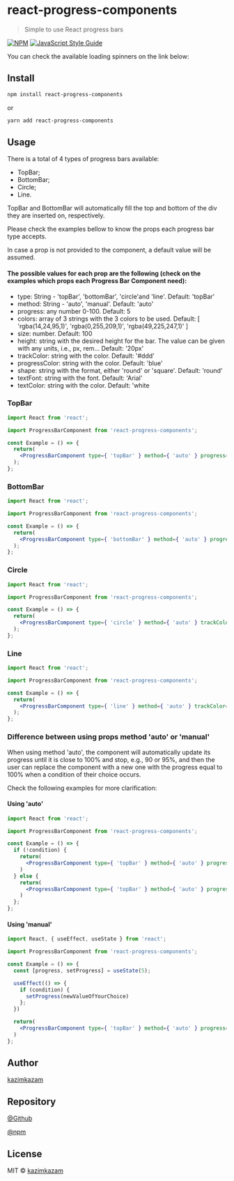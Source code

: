 # react-progress-components

> Simple to use React progress bars

[![NPM](https://img.shields.io/npm/v/react-progress-components.svg)](https://www.npmjs.com/package/react-progress-components) [![JavaScript Style Guide](https://img.shields.io/badge/code_style-standard-brightgreen.svg)](https://standardjs.com)

You can check the available loading spinners on the link below:



## Install

```bash
npm install react-progress-components
```

or 

```bash
yarn add react-progress-components
```

## Usage

There is a total of 4 types of progress bars available: 

- TopBar; 
- BottomBar;
- Circle;
- Line.

TopBar and BottomBar will automatically fill the top and bottom of the div they are inserted on, respectively.

Please check the examples bellow to know the props each progress bar type accepts.

In case a prop is not provided to the component, a default value will be assumed.

#### The possible values for each prop are the following (check on the examples which props each Progress Bar Component need):

- type: String - 'topBar', 'bottomBar', 'circle'and 'line'. Default: 'topBar'
- method: String - 'auto', 'manual'. Default: 'auto'
- progress: any number 0-100. Default: 5
- colors: array of 3 strings with the 3 colors to be used. Default: [ 'rgba(14,24,95,1)', 'rgba(0,255,209,1)', 'rgba(49,225,247,1)' ]
- size: number. Default: 100
- height: string with the desired height for the bar. The value can be given with any units, i.e., px, rem... Default: '20px'
- trackColor: string with the color. Default: '#ddd'
- progressColor: string with the color. Default: 'blue'
- shape: string with the format, either 'round' or 'square'. Default: 'round'
- textFont: string with the font. Default: 'Arial'
- textColor: string with the color. Default: 'white

### TopBar

```jsx
import React from 'react';

import ProgressBarComponent from 'react-progress-components';

const Example = () => {
  return(
    <ProgressBarComponent type={ 'topBar' } method={ 'auto' } progress={ 5 } colors={ ['blue', 'yellow', 'red'] } height={ '2rem' } />
  );
};
```

### BottomBar

```jsx
import React from 'react';

import ProgressBarComponent from 'react-progress-components';

const Example = () => {
  return(
    <ProgressBarComponent type={ 'bottomBar' } method={ 'auto' } progress={ 5 } colors={ ['blue', 'yellow', 'red'] } height={ '2rem' } />
  );
};
```

### Circle

```jsx
import React from 'react';

import ProgressBarComponent from 'react-progress-components';

const Example = () => {
  return(
    <ProgressBarComponent type={ 'circle' } method={ 'auto' } trackColor={ '#ddd' } progressColor={ '#00FFD1' } textFont={ 'Arial' } size={ 200 } progress={ 5 } />
  );
};
```

### Line

```jsx
import React from 'react';

import ProgressBarComponent from 'react-progress-components';

const Example = () => {
  return(
    <ProgressBarComponent type={ 'line' } method={ 'auto' } trackColor={ '#ddd' } shape={ 'round' } progressColor={ 'red' } textFont={ 'Arial' } textColor={ 'white' } size={ 500 } progress={ 5 } />
  );
};
```

### Difference between using props method 'auto' or 'manual'

When using method 'auto', the component will automatically update its progress until it is close to 100% and stop, e.g., 90 or 95%, and then the user can replace the component with a new one with the progress equal to 100% when a condition of their choice occurs.

Check the following examples for more clarification:


#### Using 'auto'

```jsx
import React from 'react';

import ProgressBarComponent from 'react-progress-components';

const Example = () => {
  if (!condition) {
    return(
      <ProgressBarComponent type={ 'topBar' } method={ 'auto' } progress={ 5 } colors={ ['blue', 'yellow', 'red'] } height={ '2rem' } />
    )
  } else {
    return(
      <ProgressBarComponent type={ 'topBar' } method={ 'auto' } progress={ 100 } colors={ ['blue', 'yellow', 'red'] } height={ '2rem' } />
    )
  };
};
```

#### Using 'manual'

```jsx
import React, { useEffect, useState } from 'react';

import ProgressBarComponent from 'react-progress-components';

const Example = () => {
  const [progress, setProgress] = useState(5);

  useEffect(() => {
    if (condition) {
      setProgress(newValueOfYourChoice)
    };
  })

  return(
    <ProgressBarComponent type={ 'topBar' } method={ 'auto' } progress={ progress } colors={ ['blue', 'yellow', 'red'] } height={ '2rem' } />
  )
};
```

## Author

[kazimkazam](https://github.com/kazimkazam)

## Repository

[@Github](https://github.com/kazimkazam/react-progress-components)

[@npm]()

## License

MIT © [kazimkazam](https://github.com/kazimkazam)
